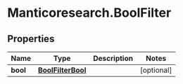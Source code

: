 # Manticoresearch.BoolFilter

## Properties

Name | Type | Description | Notes
------------ | ------------- | ------------- | -------------
**bool** | [**BoolFilterBool**](BoolFilterBool.md) |  | [optional] 


